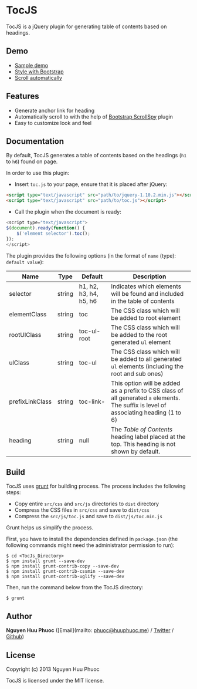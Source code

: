 # TocJS

TocJS is a jQuery plugin for generating table of contents based on headings.

## Demo

* [Sample demo](https://rawgithub.com/nghuuphuoc/tocjs/master/demo/sample.html)
* [Style with Bootstrap](https://rawgithub.com/nghuuphuoc/tocjs/master/demo/style.html)
* [Scroll automatically](https://rawgithub.com/nghuuphuoc/tocjs/master/demo/scroll.html)

## Features

* Generate anchor link for heading
* Automatically scroll to with the help of [Bootstrap ScrollSpy](http://getbootstrap.com/javascript/#scrollspy) plugin
* Easy to customize look and feel

## Documentation

By default, TocJS generates a table of contents based on the headings (```h1``` to ```h6```) found on page.

In order to use this plugin:

* Insert ```toc.js``` to your page, ensure that it is placed after jQuery:

```html
<script type="text/javascript" src="path/to/jquery-1.10.2.min.js"></script>
<script type="text/javascript" src="path/to/toc.js"></script>
```

* Call the plugin when the document is ready:

```javascript
<script type="text/javascript">
$(document).ready(function() {
    $('element selector').toc();
});
</script>
```

The plugin provides the following options (in the format of ```name``` (type): ```default value```):

Name            | Type   | Default                | Description
----------------|--------|------------------------|------------
selector        | string | h1, h2, h3, h4, h5, h6 | Indicates which elements will be found and included in the table of contents
elementClass    | string | toc                    | The CSS class which will be added to root element
rootUlClass     | string | toc-ul-root            | The CSS class which will be added to the root generated ```ul``` element
ulClass         | string | toc-ul                 | The CSS class which will be added to all generated ```ul``` elements (including the root and sub ones)
prefixLinkClass | string | toc-link-              | This option will be added as a prefix to CSS class of all generated ```a``` elements. The suffix is level of associating heading (1 to 6)
heading         | string | null                   | The _Table of Contents_ heading label placed at the top. This heading is not shown by default.

## Build

TocJS uses [grunt](http://gruntjs.com) for building process.
The process includes the following steps:

* Copy entire ```src/css``` and ```src/js``` directories to ```dist``` directory
* Compress the CSS files in ```src/css``` and save to ```dist/css```
* Compress the ```src/js/toc.js``` and save to ```dist/js/toc.min.js```

Grunt helps us simplify the process.

First, you have to install the dependencies defined in ```package.json``` (the following commands might need the administrator permission to run):

```
$ cd <TocJs_Directory>
$ npm install grunt --save-dev
$ npm install grunt-contrib-copy --save-dev
$ npm install grunt-contrib-cssmin --save-dev
$ npm install grunt-contrib-uglify --save-dev
```

Then, run the command below from the TocJS directory:

```
$ grunt
```

## Author

**Nguyen Huu Phuoc** ([Email](mailto: phuoc@huuphuoc.me) / [Twitter](http://twitter.com/nghuuphuoc) / [Github](http://github.com/nghuuphuoc))

## License

Copyright (c) 2013 Nguyen Huu Phuoc

TocJS is licensed under the MIT license.
